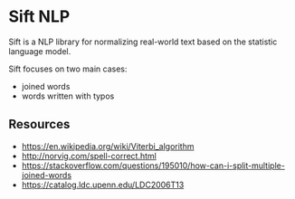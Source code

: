 # Sift NLP

Sift is a NLP library for normalizing real-world text based on the statistic language model.

Sift focuses on two main cases:

- joined words
- words written with typos 

## Resources

- https://en.wikipedia.org/wiki/Viterbi_algorithm
- http://norvig.com/spell-correct.html
- https://stackoverflow.com/questions/195010/how-can-i-split-multiple-joined-words
- https://catalog.ldc.upenn.edu/LDC2006T13